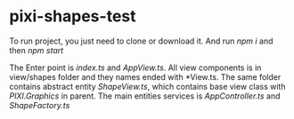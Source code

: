 # pixi-shapes-test

To run project, you just need to clone or download it. And run *npm i* and then *npm start*

The Enter point is *index.ts* and *AppView.ts*. All view components is in view/shapes folder and they names ended with *View.ts. The same folder contains abstract entity *ShapeView.ts*, which contains base view class with *PIXI.Graphics* in parent. The main entities services is *AppController.ts* and *ShapeFactory.ts*

